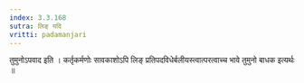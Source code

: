 ```yaml
---
index: 3.3.168
sutra: लिङ् यदि
vritti: padamanjari
---
```


 तुमुनोऽपवाद इति । कर्तृकर्मणोः सावकाशोऽपि लिङ् प्रतिपदविधेर्बलीयस्त्वात्परत्वाच्च भावे तुमुनो बाधक इत्यर्थः ॥